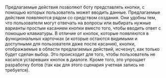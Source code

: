 Предлагаемые действия позволяют боту представлять кнопки, с помощью которых пользователь может вводить данные. Предлагаемые действия появляются рядом со средством создания. Они удобны тем, что пользователи могут отвечать на вопросы или выбирать нужные варианты простым касанием кнопки вместо того, чтобы вводить ответ с помощью клавиатуры. В отличие от кнопок, которые появляются в функциональных карточках (и которые остаются видимыми и доступными для пользователя даже после касания), кнопки, отображаемые в области предлагаемых действий, исчезнут, как только будет сделан выбор. Это происходит для того, чтобы пользователь не касался устаревших кнопок в диалоге. Кроме того, это упрощает разработку ботов (так как для этого сценария учетная запись не требуется).